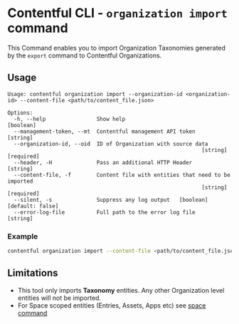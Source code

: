 # Contentful CLI - `organization import` command

This Command enables you to import Organization Taxonomies generated by the `export` command to Contentful Organizations.

## Usage

```
Usage: contentful organization import --organization-id <organization-id> --content-file <path/to/content_file.json>

Options:
  -h, --help                Show help                                  [boolean]
  --management-token, --mt  Contentful management API token             [string]
  --organization-id, --oid  ID of Organization with source data
                                                             [string] [required]
  --header, -H              Pass an additional HTTP Header              [string]
  --content-file, -f        Content file with entities that need to be imported
                                                             [string] [required]
  --silent, -s              Suppress any log output   [boolean] [default: false]
  --error-log-file          Full path to the error log file             [string]
```

### Example

```sh
contentful organization import --content-file <path/to/content_file.json> --organization-id <organization-id>
```

## Limitations

- This tool only imports **Taxonomy** entities. Any other Organization level entities will not be imported.
- For Space scoped entities (Entries, Assets, Apps etc) see [space command](https://github.com/contentful/contentful-cli/blob/main/docs/space/import/README.md)

